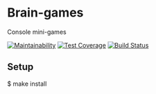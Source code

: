 # Brain-games
Console mini-games

[![Maintainability](https://api.codeclimate.com/v1/badges/cbeff90d7610b34dda6e/maintainability)](https://codeclimate.com/github/aleksey-ilin/project-lvl1-s364/maintainability) [![Test Coverage](https://api.codeclimate.com/v1/badges/cbeff90d7610b34dda6e/test_coverage)](https://codeclimate.com/github/aleksey-ilin/project-lvl1-s364/test_coverage) [![Build Status](https://travis-ci.com/aleksey-ilin/project-lvl1-s364.svg?branch=master)](https://travis-ci.com/aleksey-ilin/project-lvl1-s364)
## Setup
$ make install